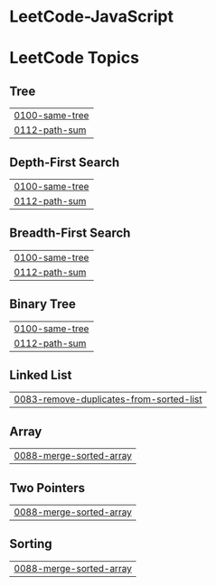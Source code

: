 # LeetCode-JavaScript
<!---LeetCode Topics Start-->
# LeetCode Topics
## Tree
|  |
| ------- |
| [0100-same-tree](https://github.com/KothaiSundar/LeetCode-JavaScriptNew/tree/master/0100-same-tree) |
| [0112-path-sum](https://github.com/KothaiSundar/LeetCode-JavaScriptNew/tree/master/0112-path-sum) |
## Depth-First Search
|  |
| ------- |
| [0100-same-tree](https://github.com/KothaiSundar/LeetCode-JavaScriptNew/tree/master/0100-same-tree) |
| [0112-path-sum](https://github.com/KothaiSundar/LeetCode-JavaScriptNew/tree/master/0112-path-sum) |
## Breadth-First Search
|  |
| ------- |
| [0100-same-tree](https://github.com/KothaiSundar/LeetCode-JavaScriptNew/tree/master/0100-same-tree) |
| [0112-path-sum](https://github.com/KothaiSundar/LeetCode-JavaScriptNew/tree/master/0112-path-sum) |
## Binary Tree
|  |
| ------- |
| [0100-same-tree](https://github.com/KothaiSundar/LeetCode-JavaScriptNew/tree/master/0100-same-tree) |
| [0112-path-sum](https://github.com/KothaiSundar/LeetCode-JavaScriptNew/tree/master/0112-path-sum) |
## Linked List
|  |
| ------- |
| [0083-remove-duplicates-from-sorted-list](https://github.com/KothaiSundar/LeetCode-JavaScriptNew/tree/master/0083-remove-duplicates-from-sorted-list) |
## Array
|  |
| ------- |
| [0088-merge-sorted-array](https://github.com/KothaiSundar/LeetCode-JavaScriptNew/tree/master/0088-merge-sorted-array) |
## Two Pointers
|  |
| ------- |
| [0088-merge-sorted-array](https://github.com/KothaiSundar/LeetCode-JavaScriptNew/tree/master/0088-merge-sorted-array) |
## Sorting
|  |
| ------- |
| [0088-merge-sorted-array](https://github.com/KothaiSundar/LeetCode-JavaScriptNew/tree/master/0088-merge-sorted-array) |
<!---LeetCode Topics End-->